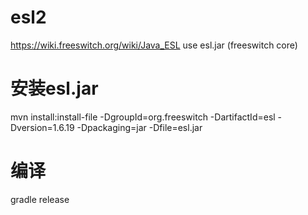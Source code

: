 # esl2
https://wiki.freeswitch.org/wiki/Java_ESL
use esl.jar (freeswitch core)

# 安装esl.jar
mvn install:install-file -DgroupId=org.freeswitch -DartifactId=esl -Dversion=1.6.19 -Dpackaging=jar -Dfile=esl.jar

# 编译
gradle release

